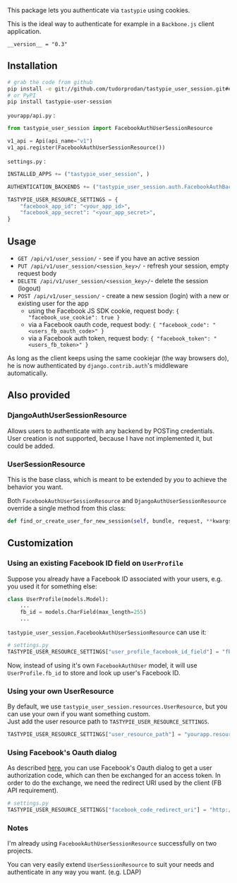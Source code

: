 This package lets you authenticate via `tastypie` using cookies.

This is the ideal way to authenticate for example in a `Backbone.js` client application.

`__version__ = "0.3"`

## Installation

```bash
# grab the code from github
pip install -e git://github.com/tudorprodan/tastypie_user_session.git#egg=tastypie-user-session
# or PyPI
pip install tastypie-user-session
```

`yourapp/api.py` :
```python
from tastypie_user_session import FacebookAuthUserSessionResource

v1_api = Api(api_name="v1")
v1_api.register(FacebookAuthUserSessionResource())
```

`settings.py` :
```python
INSTALLED_APPS += ("tastypie_user_session", )

AUTHENTICATION_BACKENDS += ("tastypie_user_session.auth.FacebookAuthBackend", )

TASTYPIE_USER_RESOURCE_SETTINGS = {
    "facebook_app_id": "<your_app_id>",
    "facebook_app_secret": "<your_app_secret>",
}
```

## Usage

- `GET /api/v1/user_session/` - see if you have an active session
- `PUT /api/v1/user_session/<session_key>/` - refresh your session, empty request body
- `DELETE /api/v1/user_session/<session_key>/`- delete the session (logout)
- `POST /api/v1/user_session/` - create a new session (login) with a new or existing user for the app
    - using the Facebook JS SDK cookie, request body: `{ "facebook_use_cookie": true }`
    - via a Facebook oauth code, request body: `{ "facebook_code": "<users_fb_oauth_code>" }`
    - via a Facebook auth token, request body: `{ "facebook_token": "<users_fb_token>" }`

As long as the client keeps using the same cookiejar (the way browsers do), he is now authenticated by `django.contrib.auth`'s middleware automatically.


## Also provided

### DjangoAuthUserSessionResource

Allows users to authenticate with any backend by POSTing credentials.  
User creation is not supported, because I have not implemented it, but could be added.

### UserSessionResource

This is the base class, which is meant to be extended by _you_ to achieve the behavior you want.

Both `FacebookAuthUserSessionResource` and `DjangoAuthUserSessionResource` override a single method from this class:  
```python
def find_or_create_user_for_new_session(self, bundle, request, **kwargs)
```


## Customization

### Using an existing Facebook ID field on `UserProfile`

Suppose you already have a Facebook ID associated with your users, e.g. you used it for something else:

```python
class UserProfile(models.Model):
    ...
    fb_id = models.CharField(max_length=255)
    ...
```

`tastypie_user_session.FacebookAuthUserSessionResource` can use it:

```python
# settings.py
TASTYPIE_USER_RESOURCE_SETTINGS["user_profile_facebook_id_field"] = "fb_id"
```

Now, instead of using it's own `FacebookAuthUser` model, it will use `UserProfile.fb_id` to store and look up user's Facebook ID.


### Using your own UserResource

By default, we use `tastypie_user_session.resources.UserResource`, but you can use your own if you want something custom.  
Just add the user resource path to `TASTYPIE_USER_RESOURCE_SETTINGS`.

```python
TASTYPIE_USER_RESOURCE_SETTINGS["user_resource_path"] = "yourapp.resources.user.UserResource"
```

### Using Facebook's Oauth dialog

As described [here](https://developers.facebook.com/docs/authentication/), you can use Facebook's Oauth dialog to get a user authorization code, which can then be exchanged for an access token. In order to do the exchange, we need the redirect URI used by the client (FB API requirement).

```python
# settings.py
TASTYPIE_USER_RESOURCE_SETTINGS["facebook_code_redirect_uri"] = "http://www.mysite.com/facebook_oauth_landing_page.html"
```


### Notes

I'm already using `FacebookAuthUserSessionResource` successfully on two projects.

You can very easily extend `UserSessionResource` to suit your needs and authenticate in any way you want. (e.g. LDAP)






